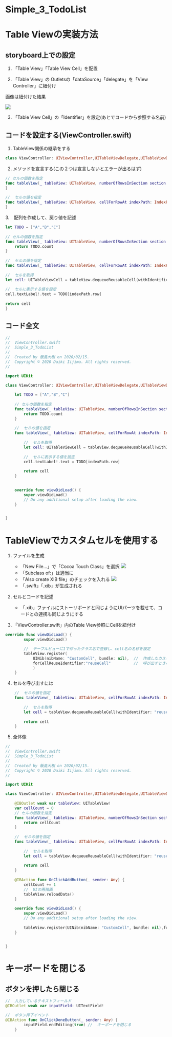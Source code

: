 # Simple_3_TodoList

# Table Viewの実装方法

## storyboard上での設定

1. 「Table View」「Table View Cell」を配置

2. 「Table View」の Outletsの「dataSource」「delegate」を「View Controller」に紐付け

画像は紐付けた結果

![](https://github.com/Daiki-Iijima/Simple_3_TodoList/blob/master/README%E7%94%BB%E5%83%8F/TableView%E3%83%AA%E3%83%B3%E3%82%AF.png)

3. 「Table View Cell」の「Identifier」を設定(あとでコードから参照する名前)

## コードを設定する(ViewController.swift)
1. TableView関係の継承をする
```swift
class ViewController: UIViewController,UITableViewDelegate,UITableViewDataSource {
```

2. メソッドを宣言する(この２つは宣言しないとエラーが出るはず)

```swift
// セルの個数を指定
func tableView(_ tableView: UITableView, numberOfRowsInSection section: Int) -> Int {
}
    
//  セルの値を指定
func tableView(_ tableView: UITableView, cellForRowAt indexPath: IndexPath) -> UITableViewCell {
}
```

3.　配列を作成して、戻り値を記述

```swift
let TODO = ["A","B","C"]
    
// セルの個数を指定
func tableView(_ tableView: UITableView, numberOfRowsInSection section: Int) -> Int {
    return TODO.count
}
    
//  セルの値を指定
func tableView(_ tableView: UITableView, cellForRowAt indexPath: IndexPath) -> UITableViewCell {
        
//  セルを取得
let cell: UITableViewCell = tableView.dequeueReusableCell(withIdentifier: "cell",for: indexPath)
    
//  セルに表示する値を設定
cell.textLabel!.text = TODO[indexPath.row]
        
return cell
}
```

## コード全文

```swift
//
//  ViewController.swift
//  Simple_3_TodoList
//
//  Created by 飯島大樹 on 2020/02/15.
//  Copyright © 2020 Daiki Iijima. All rights reserved.
//

import UIKit

class ViewController: UIViewController,UITableViewDelegate,UITableViewDataSource {
    
    let TODO = ["A","B","C"]
    
    // セルの個数を指定
    func tableView(_ tableView: UITableView, numberOfRowsInSection section: Int) -> Int {
        return TODO.count
    }
    
    //  セルの値を指定
    func tableView(_ tableView: UITableView, cellForRowAt indexPath: IndexPath) -> UITableViewCell {
        
        //  セルを取得
        let cell: UITableViewCell = tableView.dequeueReusableCell(withIdentifier: "cell",for: indexPath)
    
        //  セルに表示する値を設定
        cell.textLabel!.text = TODO[indexPath.row]
        
        return cell
    }
    

    override func viewDidLoad() {
        super.viewDidLoad()
        // Do any additional setup after loading the view.
    }


}


```

# TableViewでカスタムセルを使用する

1. ファイルを生成
    - 「New File...」で「Cocoa Touch Class」を選択
    ![](https://github.com/Daiki-Iijima/Simple_3_TodoList/blob/master/README%E7%94%BB%E5%83%8F/File%E9%81%B8%E6%8A%9E.png)
    - 「Subclass of:」は適当に
    - 「Also create XIB file」のチェックを入れる
![](https://github.com/Daiki-Iijima/Simple_3_TodoList/blob/master/README%E7%94%BB%E5%83%8F/File%E4%BD%9C%E6%88%90.png)
    - 「.swift」「.xib」が生成される
2. セルとコードを記述
    - 「.xib」ファイルにストーリボードと同じようにUIパーツを載せて、コードとの連携も同じようにする

3. 「ViewController.swift」内のTable View参照にCellを紐付け
```swift
override func viewDidLoad() {
        super.viewDidLoad()

        //  テーブルビューに1で作ったクラス名で登録し、cell名の名称を設定   
        tableView.register(
            UINib(nibName: "CustomCell", bundle: nil),  //  作成したカスタムセルのクラス名
            forCellReuseIdentifier:"reuseCell"          //  呼び出すときの名称を登録
            )
    }
```

4. セルを呼び出すには

```swift
    //  セルの値を指定
    func tableView(_ tableView: UITableView, cellForRowAt indexPath: IndexPath) -> UITableViewCell {
        
        //  セルを取得
        let cell = tableView.dequeueReusableCell(withIdentifier: "reuseCell",for: indexPath) as! CustomCell
    
        return cell
    }
```

5. 全体像

```swift
//
//  ViewController.swift
//  Simple_3_TodoList
//
//  Created by 飯島大樹 on 2020/02/15.
//  Copyright © 2020 Daiki Iijima. All rights reserved.
//

import UIKit

class ViewController: UIViewController,UITableViewDelegate,UITableViewDataSource {
    
    @IBOutlet weak var tableView: UITableView!
    var cellCount = 0
    // セルの個数を指定
    func tableView(_ tableView: UITableView, numberOfRowsInSection section: Int) -> Int {
        return cellCount
    }
    
    //  セルの値を指定
    func tableView(_ tableView: UITableView, cellForRowAt indexPath: IndexPath) -> UITableViewCell {
        
        //  セルを取得
        let cell = tableView.dequeueReusableCell(withIdentifier: "reuseCell",for: indexPath) as! CustomCell
    
        return cell
    }
    
    @IBAction func OnClickAddButton(_ sender: Any) {
        cellCount += 1
        //  UIの再描画
        tableView.reloadData()
    }
    
    override func viewDidLoad() {
        super.viewDidLoad()
        // Do any additional setup after loading the view.
        
        tableView.register(UINib(nibName: "CustomCell", bundle: nil),forCellReuseIdentifier:"reuseCell")
    }


}


```

# キーボードを閉じる

## ボタンを押したら閉じる
```swift
//  入力しているテキストフィールド
@IBOutlet weak var inputField: UITextField!

//  ボタン押下イベント
@IBAction func OnClickDoneButton(_ sender: Any) {
        inputField.endEditing(true) //  キーボードを閉じる
    }
```
